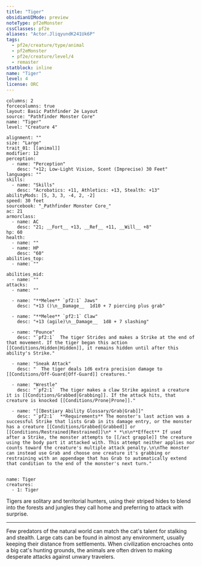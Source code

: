 ```yaml
---
title: "Tiger"
obsidianUIMode: preview
noteType: pf2eMonster
cssClasses: pf2e
aliases: "Actor.JliqyundK241Uk6P" 
tags:
  - pf2e/creature/type/animal
  - pf2eMonster
  - pf2e/creature/level/4
  - remaster
statblock: inline
name: "Tiger"
level: 4
license: ORC
---
```


```statblock
columns: 2
forcecolumns: true
layout: Basic Pathfinder 2e Layout
source: "Pathfinder Monster Core"
name: "Tiger"
level: "Creature 4"

alignment: ""
size: "Large"
trait_01: [[animal]]
modifier: 12
perception:
  - name: "Perception"
    desc: "+12; Low-Light Vision, Scent (Imprecise) 30 Feet"
languages: ""
skills:
  - name: "Skills"
    desc: "Acrobatics: +11, Athletics: +13, Stealth: +13"
abilityMods: [5, 3, 3, -4, 2, -2]
speed: 30 feet
sourcebook: "_Pathfinder Monster Core_"
ac: 21
armorclass:
  - name: AC
    desc: "21; __Fort__ +13, __Ref__ +11, __Will__ +8"
hp: 60
health:
  - name: ""
  - name: HP
    desc: "60"
abilities_top:
  - name: ""

abilities_mid:
  - name: ""
attacks:
  - name: ""

  - name: "**Melee** `pf2:1` Jaws"
    desc: "+13 ()\n__Damage__  1d10 + 7 piercing plus grab"

  - name: "**Melee** `pf2:1` Claw"
    desc: "+13 (agile)\n__Damage__  1d8 + 7 slashing"

  - name: "Pounce"
    desc: "`pf2:1`  The tiger Strides and makes a Strike at the end of that movement. If the tiger began this action [[Conditions/Hidden|Hidden]], it remains hidden until after this ability's Strike."

  - name: "Sneak Attack"
    desc: "  The tiger deals 1d6 extra precision damage to [[Conditions/Off-Guard|Off-Guard]] creatures."

  - name: "Wrestle"
    desc: "`pf2:1`  The tiger makes a claw Strike against a creature it is [[Conditions/Grabbed|Grabbing]]. If the attack hits, that creature is knocked [[Conditions/Prone|Prone]]."

  - name: "[[Bestiary Ability Glossary/Grab|Grab]]"
    desc: "`pf2:1`  **Requirements** The monster's last action was a successful Strike that lists Grab in its damage entry, or the monster has a creature [[Conditions/Grabbed|Grabbed]] or [[Conditions/Restrained|Restrained]]\n* * *\n\n**Effect** If used after a Strike, the monster attempts to [[/act grapple]] the creature using the body part it attacked with. This attempt neither applies nor counts toward the creature's multiple attack penalty.\n\nThe monster can instead use Grab and choose one creature it's grabbing or restraining with an appendage that has Grab to automatically extend that condition to the end of the monster's next turn."
 
```

```encounter-table
name: Tiger
creatures:
  - 1: Tiger
```



Tigers are solitary and territorial hunters, using their striped hides to blend into the forests and jungles they call home and preferring to attack with surprise.

* * *

Few predators of the natural world can match the cat's talent for stalking and stealth. Large cats can be found in almost any environment, usually keeping their distance from settlements. When civilization encroaches onto a big cat's hunting grounds, the animals are often driven to making desperate attacks against unwary travelers.
